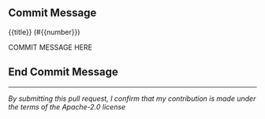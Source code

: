 ## Commit Message
{{title}} (#{{number}})

COMMIT MESSAGE HERE

## End Commit Message

----

*By submitting this pull request, I confirm that my contribution is made under the terms of the Apache-2.0 license*
